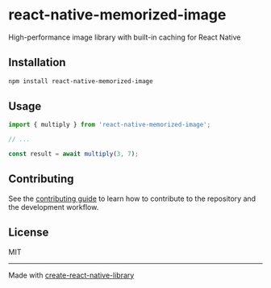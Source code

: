 # react-native-memorized-image

High-performance image library with built-in caching for React Native

## Installation

```sh
npm install react-native-memorized-image
```

## Usage

```js
import { multiply } from 'react-native-memorized-image';

// ...

const result = await multiply(3, 7);
```

## Contributing

See the [contributing guide](CONTRIBUTING.md) to learn how to contribute to the repository and the development workflow.

## License

MIT

---

Made with [create-react-native-library](https://github.com/callstack/react-native-builder-bob)
